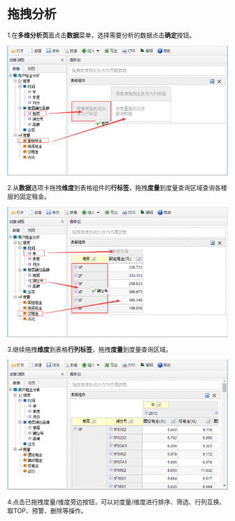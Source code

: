 # 拖拽分析

1.在**多维分析页**面点击**数据**菜单，选择需要分析的数据点击**确定**按钮。

![](/assets/import19.png)

2.从**数据**选项卡拖拽**维度**到表格组件的**行标签**，拖拽**度量**到度量查询区域查询各楼层的固定租金。

![](/assets/import20.png)

3.继续拖拽**维度**到表格**行列标签**，拖拽**度量**到度量查询区域。

![](/assets/import21.png)

4.点击已拖拽度量/维度旁边按钮，可以对度量/维度进行排序、筛选、行列互换、取TOP、预警、删除等操作。



